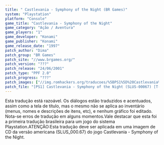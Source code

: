 ```yaml
---
title: " Castlevania - Symphony of the Night (BR Games)"
system: "Playstation"
platform: "Console"
game_title: "Castlevania - Symphony of the Night"
game_category: "Ação / Aventura"
game_players: "1"
game_developer: "Konami"
game_publisher: "Konami"
game_release_date: "1997"
patch_author: "Dima"
patch_group: "BR Games"
patch_site: "//www.brgames.org/"
patch_version: "???"
patch_release: "24/06/2001"
patch_type: "PPF 2.0"
patch_progress: "???"
patch_images: ["//img.romhackers.org/traducoes/%5BPS1%5D%20Castlevania%20-%20Symphony%20of%20the%20Night%20-%20BR%20Games%20-%201.jpg","//img.romhackers.org/traducoes/%5BPS1%5D%20Castlevania%20-%20Symphony%20of%20the%20Night%20-%20BR%20Games%20-%202.jpg","//img.romhackers.org/traducoes/%5BPS1%5D%20Castlevania%20-%20Symphony%20of%20the%20Night%20-%20BR%20Games%20-%203.jpg"]
patch_file: "[PS1] Castlevania - Symphony of the Night (SLUS-00067) [T-BR] [T-Dima G-BR Games] [A-2001].rar"
---
```

Esta tradução está razoável. Os diálogos estão traduzidos e acentuados, assim como a tela de título, mas o mesmo não se aplica ao inventário (menus, nomes e descrições de itens, etc), e nenhum gráfico foi editado. Nota-se erros de tradução em alguns momentos.Vale destacar que esta foi a primeira tradução brasileira para um jogo do sistema Playstation.ATENÇÃO:Esta tradução deve ser aplicada em uma imagem de CD da versão americana (SLUS_000.67) do jogo Castlevania - Symphony of the Night.